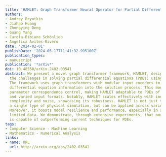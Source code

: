 ```yaml
---
title: 'HAMLET: Graph Transformer Neural Operator for Partial Differential Equations'
authors:
- Andrey Bryutkin
- Jiahao Huang
- Zhongying Deng
- Guang Yang
- Carola-Bibiane Schönlieb
- Angelica Aviles-Rivero
date: '2024-02-01'
publishDate: '2024-05-17T11:41:32.995100Z'
publication_types:
- manuscript
publication: '*arXiv*'
doi: 10.48550/arXiv.2402.03541
abstract: We present a novel graph transformer framework, HAMLET, designed to address
  the challenges in solving partial differential equations (PDEs) using neural networks.
  The framework uses graph transformers with modular input encoders to directly incorporate
  differential equation information into the solution process. This modularity enhances
  parameter correspondence control, making HAMLET adaptable to PDEs of arbitrary geometries
  and varied input formats. Notably, HAMLET scales effectively with increasing data
  complexity and noise, showcasing its robustness. HAMLET is not just tailored to
  a single type of physical simulation, but can be applied across various domains.
  Moreover, it boosts model resilience and performance, especially in scenarios with
  limited data. We demonstrate, through extensive experiments, that our framework
  is capable of outperforming current techniques for PDEs.
tags:
- Computer Science - Machine Learning
- Mathematics - Numerical Analysis
links:
- name: URL
  url: http://arxiv.org/abs/2402.03541
---
```

